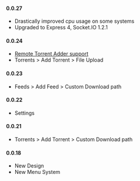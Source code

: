 #### 0.0.27
* Drastically improved cpu usage on some systems
* Upgraded to Express 4, Socket.IO 1.2.1

#### 0.0.24
* [Remote Torrent Adder support](https://code.google.com/p/remote-torrent-adder/)
* Torrents > Add Torrent > File Upload

#### 0.0.23
* Feeds > Add Feed > Custom Download path

#### 0.0.22
* Settings

#### 0.0.21
* Torrents > Add Torrent > Custom Download path

#### 0.0.18
* New Design
* New Menu System
